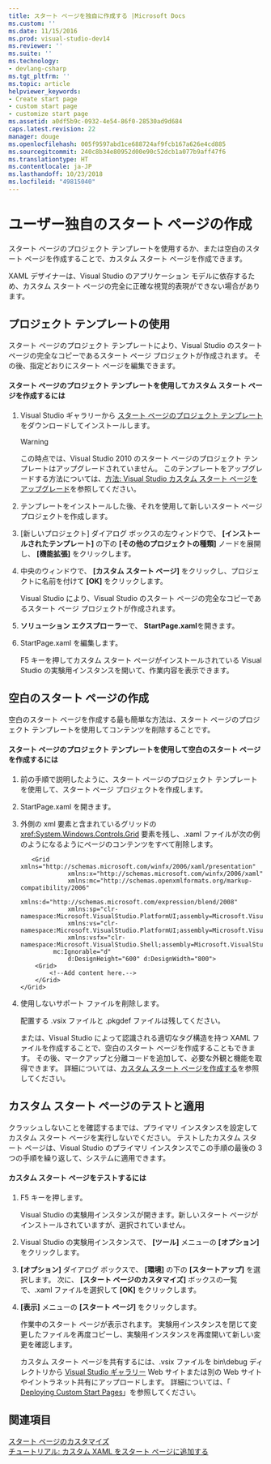 ```yaml
---
title: スタート ページを独自に作成する |Microsoft Docs
ms.custom: ''
ms.date: 11/15/2016
ms.prod: visual-studio-dev14
ms.reviewer: ''
ms.suite: ''
ms.technology:
- devlang-csharp
ms.tgt_pltfrm: ''
ms.topic: article
helpviewer_keywords:
- Create start page
- custom start page
- customize start page
ms.assetid: a0df5b9c-0932-4e54-86f0-28530ad9d684
caps.latest.revision: 22
manager: douge
ms.openlocfilehash: 005f9597abd1ce688724af9fcb167a626e4cd885
ms.sourcegitcommit: 240c8b34e80952d00e90c52dcb1a077b9aff47f6
ms.translationtype: HT
ms.contentlocale: ja-JP
ms.lasthandoff: 10/23/2018
ms.locfileid: "49815040"
---
```

# <a name="creating-your-own-start-page"></a>ユーザー独自のスタート ページの作成
スタート ページのプロジェクト テンプレートを使用するか、または空白のスタート ページを作成することで、カスタム スタート ページを作成できます。  
  
 XAML デザイナーは、Visual Studio のアプリケーション モデルに依存するため、カスタム スタート ページの完全に正確な視覚的表現ができない場合があります。  
  
## <a name="using-the-project-template"></a>プロジェクト テンプレートの使用  
 スタート ページのプロジェクト テンプレートにより、Visual Studio のスタート ページの完全なコピーであるスタート ページ プロジェクトが作成されます。 その後、指定どおりにスタート ページを編集できます。  
  
#### <a name="to-create-a-custom-start-page-by-using-the-start-page-project-template"></a>スタート ページのプロジェクト テンプレートを使用してカスタム スタート ページを作成するには  
  
1.  Visual Studio ギャラリーから [スタート ページのプロジェクト テンプレート](http://go.microsoft.com/fwlink/?LinkId=186204) をダウンロードしてインストールします。  
  
    > [!WARNING]
    >  この時点では、Visual Studio 2010 のスタート ページのプロジェクト テンプレートはアップグレードされていません。 このテンプレートをアップグレードする方法については、[方法: Visual Studio カスタム スタート ページをアップグレード](../misc/how-to-upgrade-a-visual-studio-custom-start-page.md)を参照してください。  
  
2.  テンプレートをインストールした後、それを使用して新しいスタート ページ プロジェクトを作成します。  
  
3.  [新しいプロジェクト] ダイアログ ボックスの左ウィンドウで、 **[インストールされたテンプレート]** の下の **[その他のプロジェクトの種類]** ノードを展開し、 **[機能拡張]** をクリックします。  
  
4.  中央のウィンドウで、 **[カスタム スタート ページ]** をクリックし、プロジェクトに名前を付けて **[OK]** をクリックします。  
  
     Visual Studio により、Visual Studio のスタート ページの完全なコピーであるスタート ページ プロジェクトが作成されます。  
  
5.  **ソリューション エクスプローラー**で、 **StartPage.xaml**を開きます。  
  
6.  StartPage.xaml を編集します。  
  
     F5 キーを押してカスタム スタート ページがインストールされている Visual Studio の実験用インスタンスを開いて、作業内容を表示できます。  
  
## <a name="creating-a-blank-start-page"></a>空白のスタート ページの作成  
 空白のスタート ページを作成する最も簡単な方法は、スタート ページのプロジェクト テンプレートを使用してコンテンツを削除することです。  
  
#### <a name="to-create-a-blank-start-page-by-using-the-start-page-project-template"></a>スタート ページのプロジェクト テンプレートを使用して空白のスタート ページを作成するには  
  
1. 前の手順で説明したように、スタート ページのプロジェクト テンプレートを使用して、スタート ページ プロジェクトを作成します。  
  
2. StartPage.xaml を開きます。  
  
3. 外側の xml 要素と含まれているグリッドの <xref:System.Windows.Controls.Grid> 要素を残し、.xaml ファイルが次の例のようになるようにページのコンテンツをすべて削除します。  
  
   ```xaml
      <Grid xmlns="http://schemas.microsoft.com/winfx/2006/xaml/presentation"
                xmlns:x="http://schemas.microsoft.com/winfx/2006/xaml"
                xmlns:mc="http://schemas.openxmlformats.org/markup-compatibility/2006" 
                xmlns:d="http://schemas.microsoft.com/expression/blend/2008" 
                xmlns:sp="clr-namespace:Microsoft.VisualStudio.PlatformUI;assembly=Microsoft.VisualStudio.Shell.StartPage"
                xmlns:vs="clr-namespace:Microsoft.VisualStudio.PlatformUI;assembly=Microsoft.VisualStudio.Shell.10.0"
                xmlns:vsfx="clr-namespace:Microsoft.VisualStudio.Shell;assembly=Microsoft.VisualStudio.Shell.10.0"
            mc:Ignorable="d" 
                d:DesignHeight="600" d:DesignWidth="800">
       <Grid>
           <!--Add content here.-->
       </Grid>
   </Grid>
   ```
      
4. 使用しないサポート ファイルを削除します。  
  
    配置する .vsix ファイルと .pkgdef ファイルは残してください。  
  
   または、Visual Studio によって認識される適切なタグ構造を持つ XAML ファイルを作成することで、空白のスタート ページを作成することもできます。 その後、マークアップと分離コードを追加して、必要な外観と機能を取得できます。 詳細については、[カスタム スタート ページを作成する](../extensibility/creating-a-custom-start-page.md)を参照してください。  
  
## <a name="testing-and-applying-the-custom-start-page"></a>カスタム スタート ページのテストと適用  
 クラッシュしないことを確認するまでは、プライマリ インスタンスを設定してカスタム スタート ページを実行しないでください。 テストしたカスタム スタート ページは、Visual Studio のプライマリ インスタンスでこの手順の最後の 3 つの手順を繰り返して、システムに適用できます。  
  
#### <a name="to-test-a-custom-start-page"></a>カスタム スタート ページをテストするには  
  
1. F5 キーを押します。  
  
    Visual Studio の実験用インスタンスが開きます。新しいスタート ページがインストールされていますが、選択されていません。  
  
2. Visual Studio の実験用インスタンスで、 **[ツール]** メニューの **[オプション]** をクリックします。  
  
3. **[オプション]** ダイアログ ボックスで、 **[環境]** の下の **[スタートアップ]** を選択します。 次に、 **[スタート ページのカスタマイズ]** ボックスの一覧で、.xaml ファイルを選択して **[OK]** をクリックします。  
  
4. **[表示]** メニューの **[スタート ページ]** をクリックします。  
  
    作業中のスタート ページが表示されます。 実験用インスタンスを閉じて変更したファイルを再度コピーし、実験用インスタンスを再度開いて新しい変更を確認します。  
  
   カスタム スタート ページを共有するには、.vsix ファイルを bin\debug ディレクトリから [Visual Studio ギャラリー](http://go.microsoft.com/fwlink/?LinkID=123847) Web サイトまたは別の Web サイトやイントラネット共有にアップロードします。 詳細については、「 [Deploying Custom Start Pages](../extensibility/deploying-custom-start-pages.md)」を参照してください。  
  
## <a name="see-also"></a>関連項目  
 [スタート ページのカスタマイズ](../ide/customizing-the-start-page-for-visual-studio.md)   
 [チュートリアル: カスタム XAML をスタート ページに追加する](../extensibility/walkthrough-adding-custom-xaml-to-the-start-page.md)